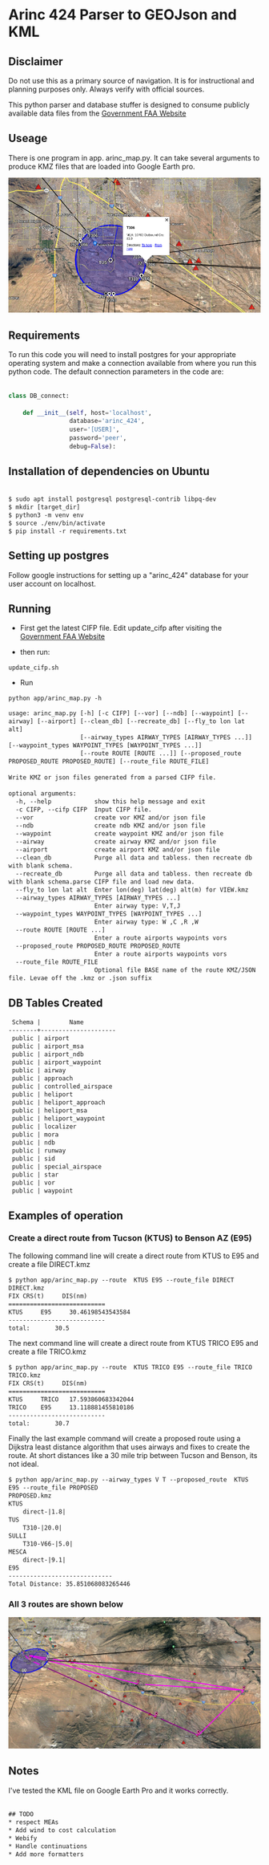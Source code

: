 # Arinc 424 Parser to GEOJson and KML

## Disclaimer

Do not use this as a primary source of navigation. It is for instructional and planning purposes only. Always verify with official sources.

This python parser and database stuffer is designed to consume publicly
available data files from the [Government FAA Website](https://www.faa.gov/air_traffic/flight_info/aeronav/digital_products/cifp/download/)

## Useage

There is one program in app. arinc_map.py. It can take several arguments to produce KMZ files that are loaded into Google Earth pro.

![TUS_Image](img/TUS_nav.png?raw=true)

## Requirements

To run this code you will need to install postgres for your appropriate operating system and make a connection available from where you run this python code. The default connection parameters in the code are:

``` Python

class DB_connect:

    def __init__(self, host='localhost',
                 database='arinc_424',
                 user='[USER]',
                 password='peer',
                 debug=False):
```

## Installation of dependencies on Ubuntu

```

$ sudo apt install postgresql postgresql-contrib libpq-dev
$ mkdir [target_dir]
$ python3 -m venv env
$ source ./env/bin/activate
$ pip install -r requirements.txt

```
## Setting up postgres

Follow google instructions for setting up a "arinc_424" database for your user account on localhost.

## Running

* First get the latest CIFP file. Edit update_cifp after visiting the [Government FAA Website](https://www.faa.gov/air_traffic/flight_info/aeronav/digital_products/cifp/download/)

* then run:

```
update_cifp.sh
```

* Run
```
python app/arinc_map.py -h

```
```
usage: arinc_map.py [-h] [-c CIFP] [--vor] [--ndb] [--waypoint] [--airway] [--airport] [--clean_db] [--recreate_db] [--fly_to lon lat alt]
                    [--airway_types AIRWAY_TYPES [AIRWAY_TYPES ...]] [--waypoint_types WAYPOINT_TYPES [WAYPOINT_TYPES ...]]
                    [--route ROUTE [ROUTE ...]] [--proposed_route PROPOSED_ROUTE PROPOSED_ROUTE] [--route_file ROUTE_FILE]

Write KMZ or json files generated from a parsed CIFP file.

optional arguments:
  -h, --help            show this help message and exit
  -c CIFP, --cifp CIFP  Input CIFP file.
  --vor                 create vor KMZ and/or json file
  --ndb                 create ndb KMZ and/or json file
  --waypoint            create waypoint KMZ and/or json file
  --airway              create airway KMZ and/or json file
  --airport             create airport KMZ and/or json file
  --clean_db            Purge all data and tabless. then recreate db with blank schema.
  --recreate_db         Purge all data and tabless. then recreate db with blank schema.parse CIFP file and load new data.
  --fly_to lon lat alt  Enter lon(deg) lat(deg) alt(m) for VIEW.kmz
  --airway_types AIRWAY_TYPES [AIRWAY_TYPES ...]
                        Enter airway type: V,T,J
  --waypoint_types WAYPOINT_TYPES [WAYPOINT_TYPES ...]
                        Enter airway type: W ,C ,R ,W
  --route ROUTE [ROUTE ...]
                        Enter a route airports waypoints vors
  --proposed_route PROPOSED_ROUTE PROPOSED_ROUTE
                        Enter a route airports waypoints vors
  --route_file ROUTE_FILE
                        Optional file BASE name of the route KMZ/JSON file. Levae off the .kmz or .json suffix
```


## DB Tables Created

```
 Schema |        Name         
--------+---------------------
 public | airport             
 public | airport_msa         
 public | airport_ndb         
 public | airport_waypoint    
 public | airway              
 public | approach            
 public | controlled_airspace 
 public | heliport            
 public | heliport_approach   
 public | heliport_msa        
 public | heliport_waypoint   
 public | localizer           
 public | mora                
 public | ndb                 
 public | runway              
 public | sid                 
 public | special_airspace    
 public | star                
 public | vor                 
 public | waypoint            
```

## Examples of operation

### Create a direct route from Tucson (KTUS) to Benson AZ (E95)

The following command line will create a direct route from KTUS to E95 and create a file DIRECT.kmz
```
$ python app/arinc_map.py --route  KTUS E95 --route_file DIRECT
DIRECT.kmz
FIX	CRS(t)	   DIS(nm)
===========================
KTUS 	 E95 	 30.46198543543584
---------------------------
total:   	 30.5
```
The next command line will create a direct route from KTUS TRICO E95 and create a file TRICO.kmz
```
$ python app/arinc_map.py --route  KTUS TRICO E95 --route_file TRICO 
TRICO.kmz
FIX	CRS(t)	   DIS(nm)
===========================
KTUS 	 TRICO 	 17.593860683342044
TRICO 	 E95 	 13.118881455810186
---------------------------
total:   	 30.7
```
Finally the last example command will create a proposed route using a Dijkstra least distance algorithm that uses airways and fixes to create the route. At short distances like a 30 mile trip between Tucson and Benson, its not ideal.
```
$ python app/arinc_map.py --airway_types V T --proposed_route  KTUS E95 --route_file PROPOSED
PROPOSED.kmz
KTUS
	direct-|1.8|
TUS
	T310-|20.0|
SULLI
	T310-V66-|5.0|
MESCA
	direct-|9.1|
E95
-----------------------------
Total Distance: 35.851068083265446
```
### All 3 routes are shown below

![TUS_Routes](img/routes.png?raw=true)

## Notes

I've tested the KML file on Google Earth Pro and it works correctly.

```

## TODO
* respect MEAs
* Add wind to cost calculation
* Webify
* Handle continuations
* Add more formatters